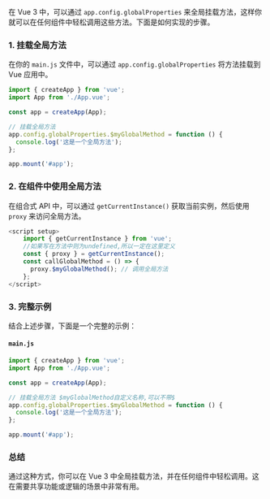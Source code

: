 在 Vue 3 中，可以通过 `app.config.globalProperties` 来全局挂载方法，这样你就可以在任何组件中轻松调用这些方法。下面是如何实现的步骤。

### 1. **挂载全局方法**

在你的 `main.js` 文件中，可以通过 `app.config.globalProperties` 将方法挂载到 Vue 应用中。

```javascript
import { createApp } from 'vue';
import App from './App.vue';

const app = createApp(App);

// 挂载全局方法
app.config.globalProperties.$myGlobalMethod = function () {
  console.log('这是一个全局方法');
};

app.mount('#app');
```

### 2. **在组件中使用全局方法**

在组合式 API 中，可以通过 `getCurrentInstance()` 获取当前实例，然后使用 `proxy` 来访问全局方法。

```javascript
<script setup>
    import { getCurrentInstance } from 'vue';
	//如果写在方法中则为undefined,所以一定在这里定义
    const { proxy } = getCurrentInstance();
	const callGlobalMethod = () => {
      proxy.$myGlobalMethod(); // 调用全局方法
    };
</script>

```

### 3. **完整示例**

结合上述步骤，下面是一个完整的示例：

#### `main.js`

```javascript
import { createApp } from 'vue';
import App from './App.vue';

const app = createApp(App);

// 挂载全局方法 $myGlobalMethod自定义名称,可以不带$
app.config.globalProperties.$myGlobalMethod = function () {
  console.log('这是一个全局方法');
};

app.mount('#app');
```



### 总结

通过这种方式，你可以在 Vue 3 中全局挂载方法，并在任何组件中轻松调用。这在需要共享功能或逻辑的场景中非常有用。